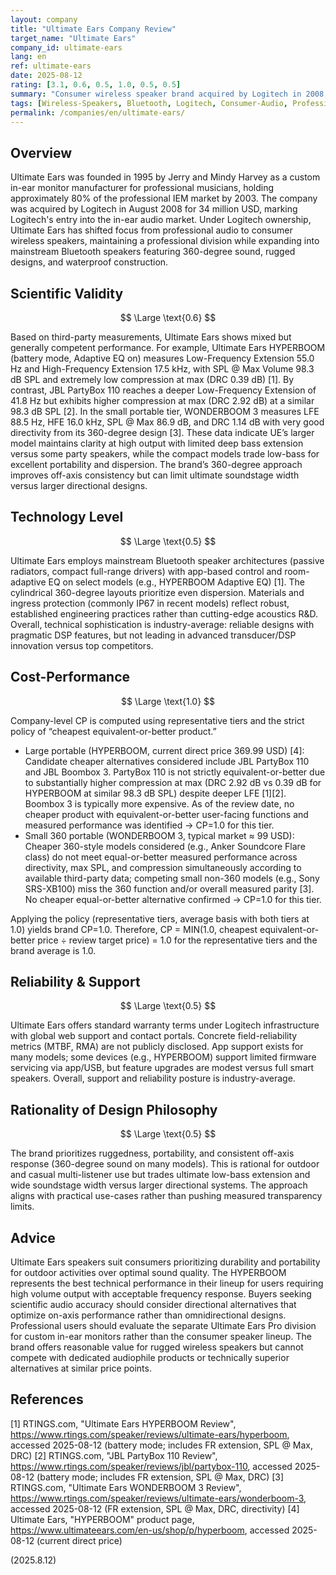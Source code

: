 ```yaml
---
layout: company
title: "Ultimate Ears Company Review"
target_name: "Ultimate Ears"
company_id: ultimate-ears
lang: en
ref: ultimate-ears
date: 2025-08-12
rating: [3.1, 0.6, 0.5, 1.0, 0.5, 0.5]
summary: "Consumer wireless speaker brand acquired by Logitech in 2008, transitioning from professional in-ear monitors to mainstream Bluetooth speakers with 360-degree sound design and rugged durability features."
tags: [Wireless-Speakers, Bluetooth, Logitech, Consumer-Audio, Professional-Audio]
permalink: /companies/en/ultimate-ears/
---
```


## Overview

Ultimate Ears was founded in 1995 by Jerry and Mindy Harvey as a custom in-ear monitor manufacturer for professional musicians, holding approximately 80% of the professional IEM market by 2003. The company was acquired by Logitech in August 2008 for 34 million USD, marking Logitech's entry into the in-ear audio market. Under Logitech ownership, Ultimate Ears has shifted focus from professional audio to consumer wireless speakers, maintaining a professional division while expanding into mainstream Bluetooth speakers featuring 360-degree sound, rugged designs, and waterproof construction.

## Scientific Validity

$$ \Large \text{0.6} $$

Based on third-party measurements, Ultimate Ears shows mixed but generally competent performance. For example, Ultimate Ears HYPERBOOM (battery mode, Adaptive EQ on) measures Low-Frequency Extension 55.0 Hz and High-Frequency Extension 17.5 kHz, with SPL @ Max Volume 98.3 dB SPL and extremely low compression at max (DRC 0.39 dB) [1]. By contrast, JBL PartyBox 110 reaches a deeper Low-Frequency Extension of 41.8 Hz but exhibits higher compression at max (DRC 2.92 dB) at a similar 98.3 dB SPL [2]. In the small portable tier, WONDERBOOM 3 measures LFE 88.5 Hz, HFE 16.0 kHz, SPL @ Max 86.9 dB, and DRC 1.14 dB with very good directivity from its 360-degree design [3]. These data indicate UE’s larger model maintains clarity at high output with limited deep bass extension versus some party speakers, while the compact models trade low-bass for excellent portability and dispersion. The brand’s 360-degree approach improves off-axis consistency but can limit ultimate soundstage width versus larger directional designs.

## Technology Level

$$ \Large \text{0.5} $$

Ultimate Ears employs mainstream Bluetooth speaker architectures (passive radiators, compact full-range drivers) with app-based control and room-adaptive EQ on select models (e.g., HYPERBOOM Adaptive EQ) [1]. The cylindrical 360-degree layouts prioritize even dispersion. Materials and ingress protection (commonly IP67 in recent models) reflect robust, established engineering practices rather than cutting-edge acoustics R&D. Overall, technical sophistication is industry-average: reliable designs with pragmatic DSP features, but not leading in advanced transducer/DSP innovation versus top competitors.

## Cost-Performance

$$ \Large \text{1.0} $$

Company-level CP is computed using representative tiers and the strict policy of “cheapest equivalent-or-better product.”

- Large portable (HYPERBOOM, current direct price 369.99 USD) [4]: Candidate cheaper alternatives considered include JBL PartyBox 110 and JBL Boombox 3. PartyBox 110 is not strictly equivalent-or-better due to substantially higher compression at max (DRC 2.92 dB vs 0.39 dB for HYPERBOOM at similar 98.3 dB SPL) despite deeper LFE [1][2]. Boombox 3 is typically more expensive. As of the review date, no cheaper product with equivalent-or-better user-facing functions and measured performance was identified → CP=1.0 for this tier.
- Small 360 portable (WONDERBOOM 3, typical market ≈ 99 USD): Cheaper 360-style models considered (e.g., Anker Soundcore Flare class) do not meet equal-or-better measured performance across directivity, max SPL, and compression simultaneously according to available third-party data; competing small non-360 models (e.g., Sony SRS-XB100) miss the 360 function and/or overall measured parity [3]. No cheaper equal-or-better alternative confirmed → CP=1.0 for this tier.

Applying the policy (representative tiers, average basis with both tiers at 1.0) yields brand CP=1.0. Therefore, CP = MIN(1.0, cheapest equivalent-or-better price ÷ review target price) = 1.0 for the representative tiers and the brand average is 1.0.

## Reliability & Support

$$ \Large \text{0.5} $$

Ultimate Ears offers standard warranty terms under Logitech infrastructure with global web support and contact portals. Concrete field-reliability metrics (MTBF, RMA) are not publicly disclosed. App support exists for many models; some devices (e.g., HYPERBOOM) support limited firmware servicing via app/USB, but feature upgrades are modest versus full smart speakers. Overall, support and reliability posture is industry-average.

## Rationality of Design Philosophy

$$ \Large \text{0.5} $$

The brand prioritizes ruggedness, portability, and consistent off-axis response (360-degree sound on many models). This is rational for outdoor and casual multi-listener use but trades ultimate low-bass extension and wide soundstage width versus larger directional systems. The approach aligns with practical use-cases rather than pushing measured transparency limits.

## Advice

Ultimate Ears speakers suit consumers prioritizing durability and portability for outdoor activities over optimal sound quality. The HYPERBOOM represents the best technical performance in their lineup for users requiring high volume output with acceptable frequency response. Buyers seeking scientific audio accuracy should consider directional alternatives that optimize on-axis performance rather than omnidirectional designs. Professional users should evaluate the separate Ultimate Ears Pro division for custom in-ear monitors rather than the consumer speaker lineup. The brand offers reasonable value for rugged wireless speakers but cannot compete with dedicated audiophile products or technically superior alternatives at similar price points.

## References

[1] RTINGS.com, "Ultimate Ears HYPERBOOM Review", https://www.rtings.com/speaker/reviews/ultimate-ears/hyperboom, accessed 2025-08-12 (battery mode; includes FR extension, SPL @ Max, DRC)
[2] RTINGS.com, "JBL PartyBox 110 Review", https://www.rtings.com/speaker/reviews/jbl/partybox-110, accessed 2025-08-12 (battery mode; includes FR extension, SPL @ Max, DRC)
[3] RTINGS.com, "Ultimate Ears WONDERBOOM 3 Review", https://www.rtings.com/speaker/reviews/ultimate-ears/wonderboom-3, accessed 2025-08-12 (FR extension, SPL @ Max, DRC, directivity)
[4] Ultimate Ears, "HYPERBOOM" product page, https://www.ultimateears.com/en-us/shop/p/hyperboom, accessed 2025-08-12 (current direct price)

(2025.8.12)